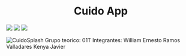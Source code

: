 <h1 align="center"> Cuido App </h1>
 <p align="left">
   <img src="https://img.shields.io/badge/STATUS-developing-brightgreen)">
  <img src="https://img.shields.io/badge/COVERAGE-30%25-brightgreen)">
 <img src=" https://img.shields.io/badge/VERSION-2.0-blue)">

 
   </p>

![CuidoSplash](https://user-images.githubusercontent.com/101079678/228723713-a38ff350-784d-4312-a9ca-e45a610cfc5a.png)
Grupo teorico: 01T
Integrantes:
William Ernesto Ramos Valladares
Kenya 
Javier

